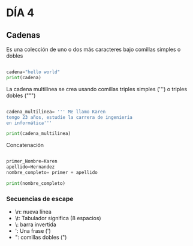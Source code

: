 # DÍA 4

## Cadenas

Es una colección de uno o dos más caracteres bajo comillas simples o dobles
```python

cadena="hello world"
print(cadena)

```

La cadena multilínea se crea usando comillas triples simples (''') o triples dobles (""")

```python

cadena_multilinea= ''' Me llamo Karen
tengo 23 años, estudie la carrera de ingenieria 
en informática'''

print(cadena_multilinea)

```
Concatenación

```python

primer_Nombre=Karen
apellido=Hernandez
nombre_completo= primer + apellido

print(nombre_completo)
```

### Secuencias de escape
- \n: nueva línea
- \t: Tabulador significa (8 espacios)
- \\: barra invertida
- \': Una frase (')
- \": comillas dobles (")

